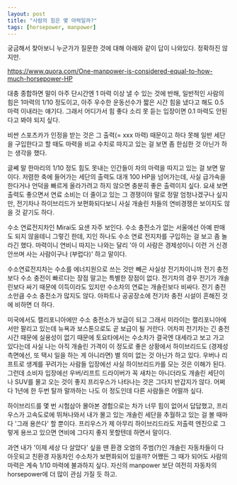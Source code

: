 ```yaml
---
layout: post
title: "사람의 힘은 몇 마력일까?"
tags: [horsepower, manpower]
---
```


궁금해서 찾아보니 누군가가 질문한 것에 대해 아래와 같이 답이 나와있다. 정확하진 않지만.

https://www.quora.com/One-manpower-is-considered-equal-to-how-much-horsepower-HP

대충 종합하면 말이 아주 단시간엔 1 마력 이상 낼 수 있는 것에 반해, 일반적인 사람의 힘은 1마력의 1/10 정도이고, 아주 우수한 운동선수가 짧은 시간 힘을 냈다고 해도 0.5 마력 이내라는 얘기다. 그래서 어디가서 힘 좋다 소리 못 듣는 입장이면 0.1 마력도 안된다고 봐야 되지 싶다.

비싼 스포츠카가 인정을 받는 것은 그 출력(= xxx 마력) 때문이고 하다 못해 일반 세단을 구입한다고 할 때도 마력을 비교 수치로 따지고 있는 걸 보면 좀 한심한 것 아닌가 하는 생각을 했다. 

글쎼 말 한마리의 1/10 정도 힘도 못내는 인간들이 차의 마력을 따지고 있는 걸 보면 말이다. 저렴한 축에 들어가는 세단의 출력도 대개 100 HP을 넘어가는데, 사실 급가속을 한다거나 언덕을 빠르게 올라가려고 하지 않으면 충분히 좋은 출력이지 싶다. 요새 보면 출력도 좋으면서 연료 소비는 더 줄이고 있는 그 경쟁이야 말로 정말 엄청나겠구나 싶지만, 전기차나 하이브리드가 보편화되다보니 사실 개솔린 차들의 연비경쟁은 보이지도 않을 것 같기도 하다.

수소 연료전지차인 Mirai도 요샌 자주 보인다. 수소 충전소가 없는 서울에선 아예 판매도 되지 않을테니 그렇긴 한데, 지인 하나도 수소 연료 전지차를 구입하는 걸 보고 좀 놀라긴 했다. 마력이니 연비니 따지는 나와는 달리 '아 이 사람은 경제성이니 이런 거 신경 안쓰며 사는 사람이구나 (부럽다)' 하고 말이다. 

수소연료전지차는 수소를 에너지원으로 쓰는 것만 빼곤 사실상 전기차이니까 전기 충전보다 수소 충전이 빠르다는 장점 말고는 특별한 장점이 없다. 전기차의 경우 전기가 개솔린보다 싸기 때문에 이득이라도 있지만 수소차의 연료는 개솔린보다 비싸다. 전기 충전소만큼 수소 충전소가 많지도 않다. 아파트나 공공장소에 전기차 충전 시설이 흔해진 것에 비하면 더 하다. 

미국에서도 캘리포니아에만 수소 충전소가 보급이 되고 그래서 미라이는 캘리포니아에서만 팔리고 있는데 뉴욕과 보스톤으로도 곧 보급이 될 거란다. 어차피 전기차는 긴 충전시간 때문에 실용성이 없기 때문에 토요타에서는 수소차가 결국엔 대세라고 보고 가고 있다는데 사실 나는 아직 개솔린 가격이 이 정도로 좋은 상황에서 하이브리드도 (경제성 측면에선, 또 택시 일을 하는 게 아니라면) 별 의미 없는 것 아닌가 하고 있다. 우버나 리프트로 생계를 꾸려가는 사람들 입장에선 사실 하이브리드카를 모는 것은 이해가 된다. 그런데 소비자 입장에선 우버/리프트 드라이버가 꼭 새차는 아니더라도 개솔린 세단이나 SUV를 몰고 오는 것이 좋지 프리우스가 나타나는 것은 그다지 반갑지가 않다. 어쩌다 1년에 한 두번 탈까 말까하는 나도 이 정도인데 다른 사람들은 어떨까 싶다. 

하이브리드를 몇 번 시험삼아 몰아본 경험으로는 차가 너무 힘이 없어서 답답했고, 프리우스가 고속도로에 뛰쳐나와서 내가 몰고 있는 개솔린 세단을 추월하고 있는 걸 볼 때마다 '그래 용쓴다' 할 뿐이다. 프리우스가 제 아무리 하이브리드라도 저출력 엔진으로 그렇게 용쓰고 있으면 연비에 그다지 좋지 못할텐데 하면서 말이다. 

과연 내가 '이제 세상 다 살았다' 싶을 땐 환경 오염의 주범(?)인 개솔린 자동차들이 다 아웃되고 친환경 자동차인 수소차가 보편화되어 있을까? 어쨌든 그 때가 되어도 사람의 마력은 계속 1/10 마력에 불과하지 싶다. 자신의 manpower 보단 여전히 자동차의 horsepower에 더 많이 관심 가질 듯 하고. 